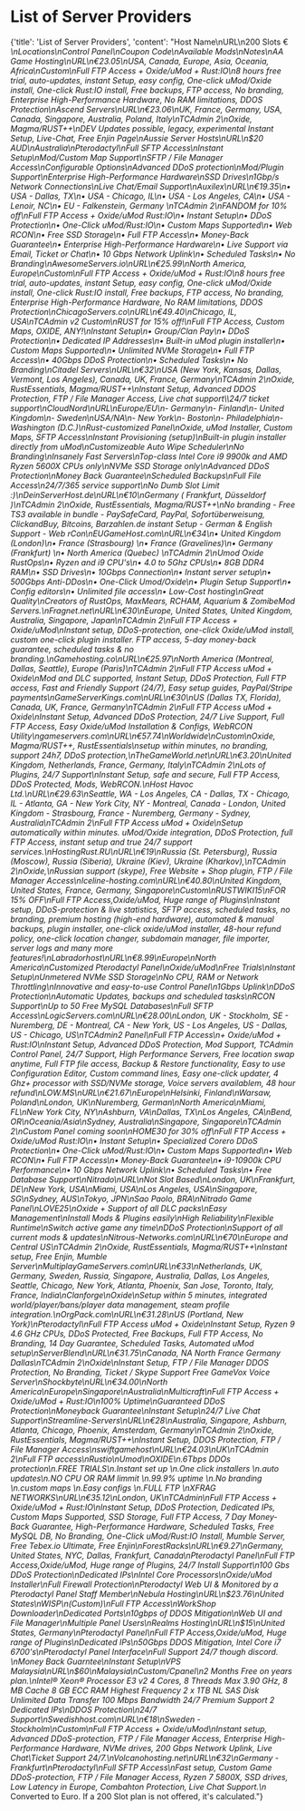 
# List of Server Providers

{'title': 'List of Server Providers', 'content': "Host Name\nURL\n200 Slots €*\nLocations\nControl Panel\nCoupon Code\nAvailable Mods\nNotes\nAA Game Hosting\nURL\n€23.05\nUSA, Canada, Europe, Asia, Oceania, Africa\nCustom\nFull FTP Access + Oxide/uMod + Rust:IO\n8 hours free trial, auto-updates, instant Setup, easy config, One-click uMod/Oxide install, One-click Rust:IO install, Free backups, FTP access, No branding, Enterprise High-Performance Hardware, No RAM limitations, DDOS Protection\nAscend Servers\nURL\n€23.06\nUK, France, Germany, USA, Canada, Singapore, Australia, Poland, Italy\nTCAdmin 2\nOxide, Magma/RUST++\nDEV Updates possible, legacy, experimental Instant Setup, Live-Chat, Free Enjin Page\nAussie Server Hosts\nURL\n$20 AUD\nAustralia\nPterodactyl\nFull SFTP Access\nInstant Setup\nMod/Custom Map Support\nSFTP / File Manager Access\nConfigurable Options\nAdvanced DDoS protection\nMod/Plugin Support\nEnterprise High-Performance Hardware\nSSD Drives\n1Gbp/s Network Connections\nLive Chat/Email Support\nAuxilex\nURL\n€19.35\n• USA - Dallas, TX\n• USA - Chicago, IL\n• USA - Los Angeles, CA\n• USA - Lenoir, NC\n• EU - Falkenstein, Germany \nTCAdmin 2\nFANDOM for 10% off\nFull FTP Access + Oxide/uMod Rust:IO\n• Instant Setup\n• DDoS Protection\n• One-Click uMod/Rust:IO\n• Custom Maps Supported\n• Web RCON\n• Free SSD Storage\n• Full FTP Access\n• Money-Back Guarantee\n• Enterprise High-Performance Hardware\n• Live Support via Email, Ticket or Chat\n• 10 Gbps Network Uplink\n• Scheduled Tasks\n• No Branding\nAwesomeServers.io\nURL\n€25.99\nNorth America, Europe\nCustom\nFull FTP Access + Oxide/uMod + Rust:IO\n8 hours free trial, auto-updates, instant Setup, easy config, One-click uMod/Oxide install, One-click Rust:IO install, Free backups, FTP access, No branding, Enterprise High-Performance Hardware, No RAM limitations, DDOS Protection\nChicagoServers.co\nURL\n€49.40\nChicago, IL, USA\nTCAdmin v2 Custom\nRUST for 15% off!\nFull FTP Access, Custom Maps, OXIDE, ANY!\nInstant Setup\n• Group/Clan Pay\n• DDoS Protection\n• Dedicated IP Addresses\n• Built-in uMod plugin installer\n• Custom Maps Supported\n• Unlimited NVMe Storage\n• Full FTP Access\n• 40Gbps DDoS Protection\n• Scheduled Tasks\n• No Branding\nCitadel Servers\nURL\n€32\nUSA (New York, Kansas, Dallas, Vermont, Los Angeles), Canada, UK, France, Germany\nTCAdmin 2\nOxide, RustEssentials, Magma/RUST++\nInstant Setup, Advanced DDOS Protection, FTP / File Manager Access, Live chat support\\24/7 ticket support\nCloudNord\nURL\nEurope/EU\n- Germany\n- Finland\n- United Kingdom\n- Sweden\nUSA/NA\n- New York\n- Boston\n- Philadelphia\n- Washington (D.C.)\nRust-customized Panel\nOxide, uMod Installer, Custom Maps, SFTP Access\nInstant Provisioning (setup)\nBuilt-in plugin installer directly from uMod\nCustomizeable Auto Wipe Scheduler\nNo Branding\nInsanely Fast Servers\nTop-class Intel Core i9 9900k and AMD Ryzen 5600X CPUs only\nNVMe SSD Storage only\nAdvanced DDoS Protection\nMoney Back Guarantee\nScheduled Backups\nFull File Access\n24/7/365 service support\nNo Dumb Slot Limit :)\nDeinServerHost.de\nURL\n€10\nGermany ( Frankfurt, Düsseldorf )\nTCAdmin 2\nOxide, RustEssentials, Magma/RUST++\nNo branding - Free TS3 available in bundle - PaySafeCard, PayPal, Sofortüberweisung, ClickandBuy, Bitcoins, Barzahlen.de instant Setup - German & English Support - Web rCon\nEUGameHost.com\nURL\n€34\n• United Kingdom (London)\n• France (Strasbourg) \n• France (Gravelines)\n• Germany (Frankfurt) \n• North America (Quebec) \nTCAdmin 2\nUmod Oxide RustOps\n• Ryzen and i9 CPU's\n• 4.0 to 5Ghz CPUs\n• 8GB DDR4 RAM\n• SSD Drives\n• 10Gbps Connection\n• Instant server setup\n• 500Gbps Anti-DDos\n• One-Click Umod/Oxide\n• Plugin Setup Support\n• Config editors\n• Unlimited file access\n• Low-Cost hosting\nGreat Quality\nCreators of RustOps, MaxMears, RCHAM, Aquarium & ZomibeMod Servers.\nFragnet.net\nURL\n€30\nEurope, United States, United Kingdom, Australia, Singapore, Japan\nTCAdmin 2\nFull FTP Access + Oxide/uMod\nInstant setup, DDoS-protection, one-click Oxide/uMod install, custom one-click plugin installer. FTP access, 5-day money-back guarantee, scheduled tasks & no branding.\nGamehosting.co\nURL\n€25.97\nNorth America (Montreal, Dallas, Seattle), Europe (Paris)\nTCAdmin 2\nFull FTP Access uMod + Oxide\nMod and DLC supported, Instant Setup, DDoS Protection, Full FTP access, Fast and Friendly Support (24/7), Easy setup guides, PayPal/Stripe payments\nGameServerKings.com\nURL\n€30\nUS (Dallas TX, Florida), Canada, UK, France, Germany\nTCAdmin 2\nFull FTP Access uMod + Oxide\nInstant Setup, Advanced DDoS Protection, 24/7 Live Support, Full FTP Access, Easy Oxide/uMod Installation & Configs, WebRCON Utility\ngameservers.com\nURL\n€57.74\nWorldwide\nCustom\nOxide, Magma/RUST++, RustEssentials\nsetup within minutes, no branding, support 24h7, DDoS protection,\nTheGameWorld.net\nURL\n€3.20\nUnited Kingdom, Netherlands, France, Germany, Italy\nTCAdmin 2\nLots of Plugins, 24/7 Support\nInstant Setup, safe and secure, Full FTP Access, DDoS Protected, Mods, WebRCON.\nHost Havoc Ltd.\nURL\n€29.63\nSeattle, WA - Los Angeles, CA - Dallas, TX - Chicago, IL - Atlanta, GA - New York City, NY - Montreal, Canada - London, United Kingdom - Strasbourg, France - Nuremberg, Germany - Sydney, Australia\nTCAdmin 2\nFull FTP Access uMod + Oxide\nSetup automatically within minutes. uMod/Oxide integration, DDoS Protection, full FTP Access, instant setup and true 24/7 support services.\nHostingRust.RU\nURL\n€19\nRussia (St. Petersburg), Russia (Moscow), Russia (Siberia), Ukraine (Kiev), Ukraine (Kharkov),\nTCAdmin 2\nOxide,\nRussian support (skype), Free Website + Shop plugin, FTP / File Manager Access\nIceline-hosting.com\nURL\n€40.80\nUnited Kingdom, United States, France, Germany, Singapore\nCustom\nRUSTWIKI15\nFOR 15% OFF\nFull FTP Access,Oxide/uMod, Huge range of Plugins\nInstant setup, DDoS-protection & live statistics, SFTP access, scheduled tasks, no branding, premium hosting (high-end hardware), automated & manual backups, plugin installer, one-click oxide/uMod installer, 48-hour refund policy, one-click location changer, subdomain manager, file importer, server logs and many more features!\nLabradorhost\nURL\n€8.99\nEurope\nNorth America\nCustomized Pterodactyl Panel\nOxide/uMod\nFree Trials\nInstant Setup\nUnmetered NVMe SSD Storage\nNo CPU, RAM or Network Throttling\nInnovative and easy-to-use Control Panel\n1Gbps Uplink\nDDoS Protection\nAutomatic Updates, backups and scheduled tasks\nRCON Support\nUp to 50 Free MySQL Databases\nFull SFTP Access\nLogicServers.com\nURL\n€28.00\nLondon, UK - Stockholm, SE - Nuremberg, DE - Montreal, CA - New York, US - Los Angeles, US - Dallas, US - Chicago, US\nTCAdmin2 Panel\nFull FTP Access\n+ Oxide/uMod + Rust:IO\nInstant Setup, Advanced DDoS Protection, Mod Support, TCAdmin Control Panel, 24/7 Support, High Performance Servers, Free location swap anytime, Full FTP file access, Backup & Restore functionality, Easy to use Configuration Editor, Custom command lines, Easy one-click updater, 4 Ghz+ processor with SSD/NVMe storage, Voice servers availablem, 48 hour refund\nLOW.MS\nURL\n€21.67\nEurope\nHelsinki, Finland\nWarsaw, Poland\nLondon, UK\nNuremberg, German\nNorth America\nMiami, FL\nNew York City, NY\nAshburn, VA\nDallas, TX\nLos Angeles, CA\nBend, OR\nOceania/Asia\nSydney, Australia\nSingapore, Singapore\nTCAdmin 2\nCustom Panel coming soon\nHOME30 for 30% off\nFull FTP Access + Oxide/uMod Rust:IO\n• Instant Setup\n• Specialized Corero DDoS Protection\n• One-Click uMod/Rust:IO\n• Custom Maps Supported\n• Web RCON\n• Full FTP Access\n• Money-Back Guarantee\n• i9-10900k CPU Performance\n• 10 Gbps Network Uplink\n• Scheduled Tasks\n• Free Database Support\nNitrado\nURL\nNot Slot Based\nLondon, UK\nFrankfurt, DE\nNew York, USA\nMiami, USA\nLos Angeles, USA\nSingapore, SG\nSydney, AUS\nTokyo, JPN\nSao Paolo, BRA\nNitrado Game Panel\nLOVE25\nOxide + Support of all DLC packs\nEasy Management\nInstall Mods & Plugins easily\nHigh Reliability\nFlexible Runtime\nSwitch active game any time\nDDoS Protection\nSupport of all current mods & updates\nNitrous-Networks.com\nURL\n€70\nEurope and Central US\nTCAdmin 2\nOxide, RustEssentials, Magma/RUST++\nInstant setup, Free Enjin, Mumble Server\nMultiplayGameServers.com\nURL\n€33\nNetherlands, UK, Germany, Sweden, Russia, Singapore, Australia, Dallas, Los Angeles, Seattle, Chicago, New York, Atlanta, Phoenix, San Jose, Toronto, Italy, France, India\nClanforge\nOxide\nSetup within 5 minutes, integrated world/player/bans/player data management, steam profile integration.\nOrgPack.com\nURL\n€31.28\nUS (Portland, New York)\nPterodactyl\nFull FTP Access uMod + Oxide\nInstant Setup, Ryzen 9 4.6 GHz CPUs, DDoS Protected, Free Backups, Full FTP Access, No Branding, 14 Day Guarantee, Scheduled Tasks, Automated uMod setup\nServerBlend\nURL\n€31.75\nCanada, NA North France Germany Dallas\nTCAdmin 2\nOxide\nInstant Setup, FTP / File Manager DDOS Protection, No Branding, Ticket / Skype Support Free GameVox Voice Server\nShockbyte\nURL\n€34.00\nNorth America\nEurope\nSingapore\nAustralia\nMulticraft\nFull FTP Access + Oxide/uMod + Rust:IO\n100% Uptime\nGuaranteed DDoS Protection\nMoneyback Guarantee\nInstant Setup\n24/7 Live Chat Support\nStreamline-Servers\nURL\n€28\nAustralia, Singapore, Ashburn, Atlanta, Chicago, Phoenix, Amsterdam, Germany\nTCAdmin 2\nOxide, RustEssentials, Magma/RUST++\nInstant Setup, DDOS Protection, FTP / File Manager Access\nswiftgamehost\nURL\n€24.03\nUK\nTCAdmin 2\nFull FTP access\nRustio\nUmod\nOXIDE\n.6Tbps DDOs protection\n.FREE TRIALS\n.Instant set up \n.One click installers \n.auto updates\n.NO CPU OR RAM limmit \n.99.9% uptime \n.No branding \n.custom maps \n.Easy configs \n.FULL FTP \nXFRAG NETWORKS\nURL\n€35.12\nLondon, UK\nTCAdmin\nFull FTP Access + Oxide/uMod + Rust:IO\nInstant Setup, DDoS Protection, Dedicated IPs, Custom Maps Supported, SSD Storage, Full FTP Access, 7 Day Money-Back Guarantee, High-Performance Hardware, Scheduled Tasks, Free MySQL DB, No Branding, One-Click uMod/Rust:IO Install, Mumble Server, Free Tebex.io Ultimate, Free Enjin\nForestRacks\nURL\n€9.27\nGermany, United States, NYC, Dallas, Frankfurt, Canada\nPterodactyl Panel\nFull FTP Access,Oxide/uMod, Huge range of Plugins, 24/7 Install Support\n100 Gbs DDoS Protection\nDedicated IPs\nIntel Core Processors\nOxide/uMod Installer\nFull Firewall Protection\nPterodactyl Web UI & Monitored by a Pterodactyl Panel Staff Member\nNebula Hosting\nURL\n$23.76\nUnited States\nWISP\n(Custom)\nFull FTP Access\nWorkShop Downloader\nDedicated Ports\n10gbps of DDOS Mitigation\nWeb UI and File Manager\nMultiple Panel Users\nRealms Hosting\nURL\n$15\nUnited States, Germany\nPterodactyl Panel\nFull FTP Access,Oxide/uMod, Huge range of Plugins\nDedicated IPs\n50Gbps DDOS Mitigation, Intel Core i7 6700's\nPterodactyl Panel Interface\nFull Support 24/7 though discord. \nMoney Back Guarntee\nInstant Setup\nVPS Malaysia\nURL\n$60\nMalaysia\nCustom/Cpanel\n2 Months Free on years plan.\nIntel® Xeon® Processor E3 v2 4 Cores, 8 Threads Max 3.90 GHz, 8 MB Cache 8 GB ECC RAM Highest Frequency 2 x 1TB NL SAS Disk Unlimited Data Transfer 100 Mbps Bandwidth 24/7 Premium Support 2 Dedicated IPs\nDDOS Protection\n24/7 Support\nSwedishhost.com\nURL\n€18\nSweden - Stockholm\nCustom\nFull FTP Access + Oxide/uMod\nInstant setup, Advanced DDoS-protection, FTP / File Manager Access, Enterprise High-Performance Hardware, NVMe drives, 200 Gbps Network Uplink, Live Chat\\Ticket Support 24/7.\nVolcanohosting.net\nURL\n€32\nGermany - Frankfurt\nPterodactyl\nFull SFTP Access\nFast setup, Custom Game DDoS-protection, FTP / File Manager Access, Ryzen 7 5800X, SSD drives, Low Latency in Europe, Combahton Protection, Live Chat Support.\n* Converted to Euro. If a 200 Slot plan is not offered, it's calculated."}
